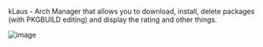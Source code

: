 kLaus - Arch Manager that allows you to download, install, delete packages (with PKGBUILD editing) and display the rating and other things.

![image](https://github.com/user-attachments/assets/f4284f81-3817-42d3-a791-3cd8f475b9c4)

